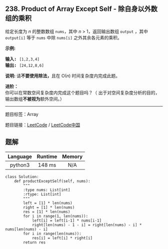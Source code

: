 ## 238. Product of Array Except Self - 除自身以外数组的乘积

<!--If you want to use the English description, use `question.content` instead-->

<p>给定长度为&nbsp;<em>n</em>&nbsp;的整数数组&nbsp;<code>nums</code>，其中&nbsp;<em>n</em> &gt; 1，返回输出数组&nbsp;<code>output</code>&nbsp;，其中 <code>output[i]</code>&nbsp;等于&nbsp;<code>nums</code>&nbsp;中除&nbsp;<code>nums[i]</code>&nbsp;之外其余各元素的乘积。</p>

<p><strong>示例:</strong></p>

<pre><strong>输入:</strong> <code>[1,2,3,4]</code>
<strong>输出:</strong> <code>[24,12,8,6]</code></pre>

<p><strong>说明: </strong>请<strong>不要使用除法，</strong>且在&nbsp;O(<em>n</em>) 时间复杂度内完成此题。</p>

<p><strong>进阶：</strong><br>
你可以在常数空间复杂度内完成这个题目吗？（ 出于对空间复杂度分析的目的，输出数组<strong>不被视为</strong>额外空间。）</p>



-----

题目标签：Array

题目链接：[LeetCode](https://leetcode.com/problems/product-of-array-except-self/description/)  /  [LeetCode中国](https://leetcode-cn.com/problems/product-of-array-except-self/description/)

## 题解



| Language | Runtime | Memory |
|:---:|:---:|:---:|
| python3  | 148  ms | N/A |

```python3
class Solution:
    def productExceptSelf(self, nums):
        """
        :type nums: List[int]
        :rtype: List[int]
        """
        left = [1] * len(nums)
        right = [1] * len(nums)
        res = [1] * len(nums)
        for i in range(1, len(nums)):
            left[i] = left[i-1] * nums[i-1]
            right[len(nums) - 1 - i] = right[len(nums) - i] * nums[len(nums) - i]
        for i in range(len(nums)):
            res[i] = left[i] * right[i]
        return res
```

